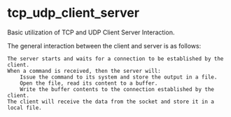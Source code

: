 # tcp_udp_client_server
Basic utilization of TCP and UDP Client Server Interaction.

 The general interaction between the client and server is as follows:

    The server starts and waits for a connection to be established by the client.
    When a command is received, then the server will:
        Issue the command to its system and store the output in a file.
        Open the file, read its content to a buffer.
        Write the buffer contents to the connection established by the client. 
    The client will receive the data from the socket and store it in a local file.